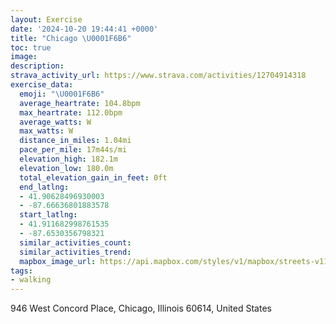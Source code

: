 ```yaml
---
layout: Exercise
date: '2024-10-20 19:44:41 +0000'
title: "Chicago \U0001F6B6"
toc: true
image:
description:
strava_activity_url: https://www.strava.com/activities/12704914318
exercise_data:
  emoji: "\U0001F6B6"
  average_heartrate: 104.8bpm
  max_heartrate: 112.0bpm
  average_watts: W
  max_watts: W
  distance_in_miles: 1.04mi
  pace_per_mile: 17m44s/mi
  elevation_high: 182.1m
  elevation_low: 180.0m
  total_elevation_gain_in_feet: 0ft
  end_latlng:
  - 41.90628496930003
  - -87.66636801883578
  start_latlng:
  - 41.911682998761535
  - -87.6530356798321
  similar_activities_count:
  similar_activities_trend:
  mapbox_image_url: https://api.mapbox.com/styles/v1/mapbox/streets-v11/static/path-5+787af2-1.0(%7Btx~Ftc_vO%40%7CA_%40pACV%40fBBt%40ChALp%40Kn%40%3FtDB%5E%5Cn%40DVEzDDpAAnCDdABhECvCEb%40HzACf%40%40L%40%3FBnIDt%40DJFF%60%40D~OO),pin-s-s+e5b22e(-87.65515,41.9107),pin-s-f+89ae00(-87.66633,41.90759999999999)/auto/800x800?access_token=pk.eyJ1Ijoiam9zaGJlY2ttYW4iLCJhIjoiY205eWR2aDd1MWZ6djJrbXc4a3M0bWZleiJ9.XiG9OWkNcZk2QzjJbxLB4A
tags:
- walking
---
```




946 West Concord Place, Chicago, Illinois 60614, United States
